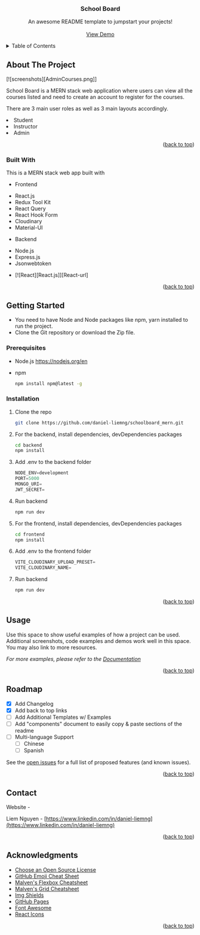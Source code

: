 <!-- PROJECT LOGO -->
<br />
<div align="center">
  <h3 align="center">School Board</h3>

  <p align="center">
    An awesome README template to jumpstart your projects!
    <br />  
    <br />
    <a href="https://schoolboard-3vmnq0q5l-daniel-liemng.vercel.app">View Demo</a>        
  </p>
</div>

<!-- TABLE OF CONTENTS -->
<details>
  <summary>Table of Contents</summary>
  <ol>
    <li>
      <a href="#about-the-project">About The Project</a>
      <ul>
        <li><a href="#built-with">Built With</a></li>
      </ul>
    </li>
    <li>
      <a href="#getting-started">Getting Started</a>
      <ul>
        <li><a href="#prerequisites">Prerequisites</a></li>
        <li><a href="#installation">Installation</a></li>
      </ul>
    </li>
    <li><a href="#usage">Usage</a></li>
    <li><a href="#roadmap">Roadmap</a></li>
    <li><a href="#contributing">Contributing</a></li>
    <li><a href="#license">License</a></li>
    <li><a href="#contact">Contact</a></li>
    <li><a href="#acknowledgments">Acknowledgments</a></li>
  </ol>
</details>

<!-- ABOUT THE PROJECT -->

## About The Project

[![screenshots][AdminCourses.png]]

School Board is a MERN stack web application where users can view all the courses listed and need to create an account to register for the courses.

There are 3 main user roles as well as 3 main layouts accordingly.
<li>Student</li>
<li>Instructor</li>
<li>Admin</li>

<p align="right">(<a href="#readme-top">back to top</a>)</p>

### Built With

This is a MERN stack web app built with
- Frontend
<ul>
  <li>React.js</li>
  <li>Redux Tool Kit</li>
  <li>React Query</li>
  <li>React Hook Form</li>
  <li>Cloudinary</li>
  <li>Material-UI</li>  
</ul>

- Backend
<ul>
  <li>Node.js</li>
  <li>Express.js</li>
  <li>Jsonwebtoken</li>
</ul>

- [![React][React.js]][React-url]

<p align="right">(<a href="#readme-top">back to top</a>)</p>

<!-- GETTING STARTED -->

## Getting Started

- You need to have Node and Node packages like npm, yarn installed to run the project.
- Clone the Git repository or download the Zip file.

### Prerequisites

- Node.js
  https://nodejs.org/en

- npm
  ```sh
  npm install npm@latest -g
  ```

### Installation

1. Clone the repo
   ```sh
   git clone https://github.com/daniel-liemng/schoolboard_mern.git
   ```
2. For the backend, install dependencies, devDependencies packages
   ```sh
   cd backend
   npm install
   ```
4. Add .env to the backend folder
   ```js
   NODE_ENV=development
   PORT=5000
   MONGO_URI=
   JWT_SECRET=
   ```
5. Run backend
   ```sh
   npm run dev
   ```
6. For the frontend, install dependencies, devDependencies packages
   ```sh
   cd frontend
   npm install
   ```
4. Add .env to the frontend folder
   ```js
   VITE_CLOUDINARY_UPLOAD_PRESET=
   VITE_CLOUDINARY_NAME=
   ```
5. Run backend
   ```sh
   npm run dev
   ```

<p align="right">(<a href="#readme-top">back to top</a>)</p>

<!-- USAGE EXAMPLES -->

## Usage

Use this space to show useful examples of how a project can be used. Additional screenshots, code examples and demos work well in this space. You may also link to more resources.

_For more examples, please refer to the [Documentation](https://example.com)_

<p align="right">(<a href="#readme-top">back to top</a>)</p>

<!-- ROADMAP -->

## Roadmap

- [x] Add Changelog
- [x] Add back to top links
- [ ] Add Additional Templates w/ Examples
- [ ] Add "components" document to easily copy & paste sections of the readme
- [ ] Multi-language Support
  - [ ] Chinese
  - [ ] Spanish

See the [open issues](https://github.com/othneildrew/Best-README-Template/issues) for a full list of proposed features (and known issues).

<p align="right">(<a href="#readme-top">back to top</a>)</p>

<!-- CONTRIBUTING -->

## Contact

Website - 

Liem Nguyen - [https://www.linkedin.com/in/daniel-liemng](https://www.linkedin.com/in/daniel-liemng)



<p align="right">(<a href="#readme-top">back to top</a>)</p>

<!-- ACKNOWLEDGMENTS -->

## Acknowledgments

- [Choose an Open Source License](https://choosealicense.com)
- [GitHub Emoji Cheat Sheet](https://www.webpagefx.com/tools/emoji-cheat-sheet)
- [Malven's Flexbox Cheatsheet](https://flexbox.malven.co/)
- [Malven's Grid Cheatsheet](https://grid.malven.co/)
- [Img Shields](https://shields.io)
- [GitHub Pages](https://pages.github.com)
- [Font Awesome](https://fontawesome.com)
- [React Icons](https://react-icons.github.io/react-icons/search)

<p align="right">(<a href="#readme-top">back to top</a>)</p>
